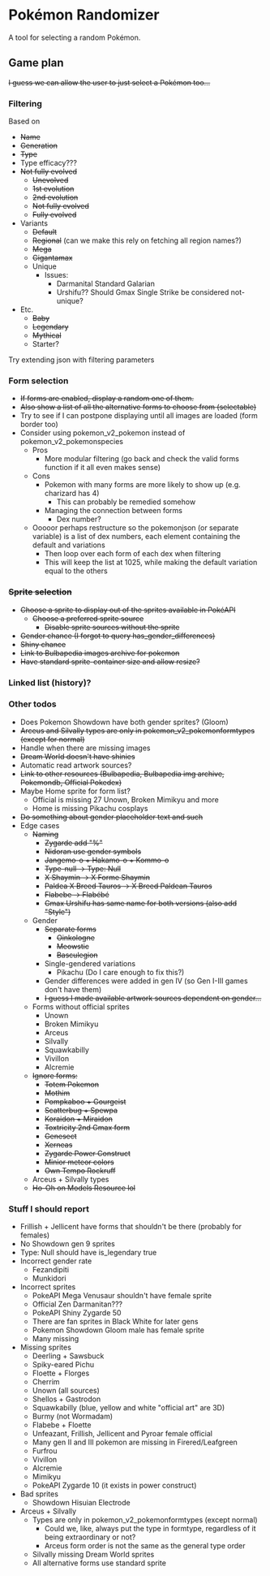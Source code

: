 # Pokémon Randomizer
A tool for selecting a random Pokémon.

## Game plan
~~I guess we can allow the user to just select a Pokémon too...~~

### Filtering
Based on
- ~~Name~~
- ~~Generation~~
- ~~Type~~
- Type efficacy???
- ~~Not fully evolved~~
  - ~~Unevolved~~
  - ~~1st evolution~~
  - ~~2nd evolution~~
  - ~~Not fully evolved~~
  - ~~Fully evolved~~
- Variants
  - ~~Default~~
  - ~~Regional~~ (can we make this rely on fetching all region names?)
  - ~~Mega~~
  - ~~Gigantamax~~
  - Unique
    - Issues:
      - Darmanital Standard Galarian
      - Urshifu?? Should Gmax Single Strike be considered not-unique?
- Etc.
  - ~~Baby~~
  - ~~Legendary~~
  - ~~Mythical~~
  - Starter?

Try extending json with filtering parameters

### Form selection
- ~~If forms are enabled, display a random one of them.~~
- ~~Also show a list of all the alternative forms to choose from (selectable)~~
- Try to see if I can postpone displaying until all images are loaded (form border too)
- Consider using pokemon_v2_pokemon instead of pokemon_v2_pokemonspecies
  - Pros
    - More modular filtering (go back and check the valid forms function if it all even makes sense)
  - Cons
    - Pokemon with many forms are more likely to show up (e.g. charizard has 4)
      - This can probably be remedied somehow
    - Managing the connection between forms
      - Dex number?
  - Ooooor perhaps restructure so the pokemonjson (or separate variable) is a list of dex numbers, each element containing the default and variations
    - Then loop over each form of each dex when filtering
    - This will keep the list at 1025, while making the default variation equal to the others

### ~~Sprite selection~~
- ~~Choose a sprite to display out of the sprites available in PokéAPI~~
  - ~~Choose a preferred sprite source~~
    - ~~Disable sprite sources without the sprite~~
- ~~Gender chance (I forgot to query has_gender_differences)~~
- ~~Shiny chance~~
- ~~Link to Bulbapedia images archive for pokemon~~
- ~~Have standard sprite-container size and allow resize?~~

### Linked list (history)?

### Other todos
- Does Pokemon Showdown have both gender sprites? (Gloom)
- ~~Arceus and Silvally types are only in pokemon_v2_pokemonformtypes (except for normal)~~
- Handle when there are missing images
- ~~Dream World doesn't have shinies~~
- Automatic read artwork sources?
- ~~Link to other resources (Bulbapedia, Bulbapedia img archive, Pokemondb, Official Pokedex)~~
- Maybe Home sprite for form list? 
  - Official is missing 27 Unown, Broken Mimikyu and more
  - Home is missing Pikachu cosplays
- ~~Do something about gender placeholder text and such~~
- Edge cases
  - ~~Naming~~
    - ~~Zygarde add "%"~~
    - ~~Nidoran use gender symbols~~
    - ~~Jangemo-o + Hakamo-o + Kommo-o~~
    - ~~Type-null -> Type: Null~~
    - ~~X Shaymin -> X Forme Shaymin~~
    - ~~Paldea X Breed Tauros -> X Breed Paldean Tauros~~
    - ~~Flabebe -> Flabébé~~
    - ~~Gmax Urshifu has same name for both versions (also add "Style")~~
  - Gender
    - ~~Separate forms~~
      - ~~Oinkologne~~
      - ~~Meowstic~~
      - ~~Basculegion~~
    - Single-gendered variations
      - Pikachu (Do I care enough to fix this?)
    - Gender differences were added in gen IV (so Gen I-III games don't have them)
    - ~~I guess I made available artwork sources dependent on gender...~~
  - Forms without official sprites
    - Unown
    - Broken Mimikyu
    - Arceus
    - Silvally
    - Squawkabilly
    - Vivillon
    - Alcremie
  - ~~Ignore forms:~~
    - ~~Totem Pokemon~~
    - ~~Mothim~~
    - ~~Pompkaboo + Gourgeist~~
    - ~~Scatterbug + Spewpa~~
    - ~~Koraidon + Miraidon~~
    - ~~Toxtricity 2nd Gmax form~~
    - ~~Genesect~~
    - ~~Xerneas~~
    - ~~Zygarde Power Construct~~
    - ~~Minior meteor colors~~
    - ~~Own Tempo Rockruff~~
  - Arceus + Silvally types
  - ~~Ho-Oh on Models Resource lol~~

### Stuff I should report
- Frillish + Jellicent have forms that shouldn't be there (probably for females)
- No Showdown gen 9 sprites
- Type: Null should have is_legendary true
- Incorrect gender rate
  - Fezandipiti
  - Munkidori
- Incorrect sprites
  - PokeAPI Mega Venusaur shouldn't have female sprite
  - Official Zen Darmanitan???
  - PokeAPI Shiny Zygarde 50
  - There are fan sprites in Black White for later gens
  - Pokemon Showdown Gloom male has female sprite
  - Many missing 
- Missing sprites
  - Deerling + Sawsbuck
  - Spiky-eared Pichu
  - Floette + Florges
  - Cherrim 
  - Unown (all sources)
  - Shellos + Gastrodon
  - Squawkabilly (blue, yellow and white "official art" are 3D)
  - Burmy (not Wormadam)
  - Flabebe + Floette
  - Unfeazant, Frillish, Jellicent and Pyroar female official
  - Many gen II and III pokemon are missing in Firered/Leafgreen
  - Furfrou
  - Vivillon
  - Alcremie
  - Mimikyu
  - PokeAPI Zygarde 10 (it exists in power construct)
- Bad sprites
  - Showdown Hisuian Electrode
- Arceus + Silvally
  - Types are only in pokemon_v2_pokemonformtypes (except normal)
    - Could we, like, always put the type in formtype, regardless of it being extraordinary or not?
    - Arceus form order is not the same as the general type order
  - Silvally missing Dream World sprites
  - All alternative forms use standard sprite